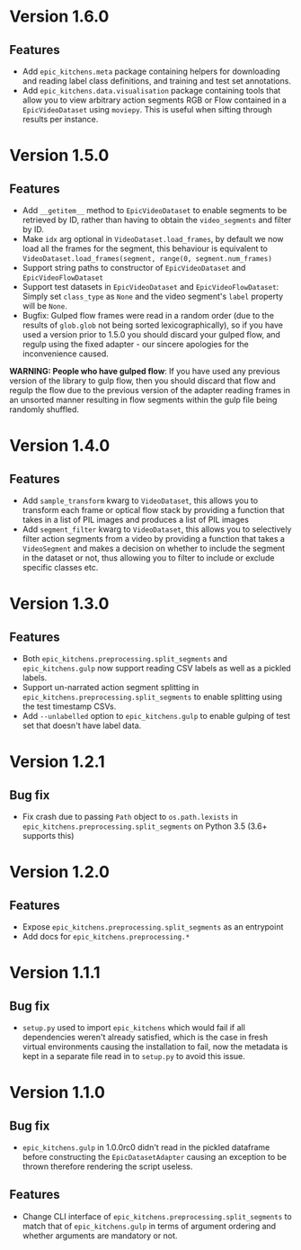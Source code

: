 # Version 1.6.0

## Features

* Add `epic_kitchens.meta` package containing helpers for downloading and reading
  label class definitions, and training and test set annotations.
* Add `epic_kitchens.data.visualisation` package containing tools that allow you
  to view arbitrary action segments RGB or Flow contained in a `EpicVideoDataset`
  using `moviepy`. This is useful when sifting through results per instance.

# Version 1.5.0

## Features

* Add `__getitem__` method to `EpicVideoDataset` to enable segments to be
  retrieved by ID, rather than having to obtain the `video_segments` and filter
  by ID.
* Make `idx` arg optional in `VideoDataset.load_frames`, by default we now load
  all the frames for the segment, this behaviour is equivalent to
  `VideoDataset.load_frames(segment, range(0, segment.num_frames)`
* Support string paths to constructor of `EpicVideoDataset` and `EpicVideoFlowDataset`
* Support test datasets in `EpicVideoDataset` and `EpicVideoFlowDataset`: Simply set
  `class_type` as `None` and the video segment's `label` property will be `None`.
* Bugfix: Gulped flow frames were read in a random order (due to the results of
  `glob.glob` not being sorted lexicographically), so if you have used a version
  prior to 1.5.0 you should discard your gulped flow, and regulp using the fixed
  adapter - our sincere apologies for the inconvenience caused.

**WARNING: People who have gulped flow**:
If you have used any previous version of the library to gulp flow,
then you should discard that flow and regulp the flow due to the previous
version of the adapter reading frames in an unsorted manner resulting in
flow segments within the gulp file being randomly shuffled.


# Version 1.4.0

## Features

* Add `sample_transform` kwarg to `VideoDataset`, this allows you to
  transform each frame or optical flow stack by providing a function that takes
  in a list of PIL images and produces a list of PIL images
* Add `segment_filter` kwarg to `VideoDataset`, this allows you to selectively
  filter action segments from a video by providing a function that takes a
  `VideoSegment` and makes a decision on whether to include the segment in the
  dataset or not, thus allowing you to filter to include or exclude specific
  classes etc.

# Version 1.3.0

## Features

* Both `epic_kitchens.preprocessing.split_segments` and
  `epic_kitchens.gulp` now support reading CSV labels as well as a pickled
  labels.
* Support un-narrated action segment splitting in
  `epic_kitchens.preprocessing.split_segments` to enable splitting using the
  test timestamp CSVs.
* Add `--unlabelled` option to `epic_kitchens.gulp` to enable gulping of test
  set that doesn't have label data.


# Version 1.2.1

## Bug fix

* Fix crash due to passing `Path` object to `os.path.lexists` in
  `epic_kitchens.preprocessing.split_segments` on Python 3.5 (3.6+ supports
  this)


# Version 1.2.0

## Features

* Expose `epic_kitchens.preprocessing.split_segments` as an entrypoint
* Add docs for `epic_kitchens.preprocessing.*`


# Version 1.1.1

## Bug fix

* `setup.py` used to import `epic_kitchens` which would fail if all dependencies
  weren't already satisfied, which is the case in fresh virtual environments
  causing the installation to fail, now the metadata is kept in a separate file
  read in to `setup.py` to avoid this issue.


# Version 1.1.0

## Bug fix

* `epic_kitchens.gulp` in 1.0.0rc0 didn't read in the pickled dataframe before
  constructing the `EpicDatasetAdapter` causing an exception to be thrown
  therefore rendering the script useless.

## Features

* Change CLI interface of `epic_kitchens.preprocessing.split_segments` to match
  that of `epic_kitchens.gulp` in terms of argument ordering and whether
  arguments are mandatory or not.
